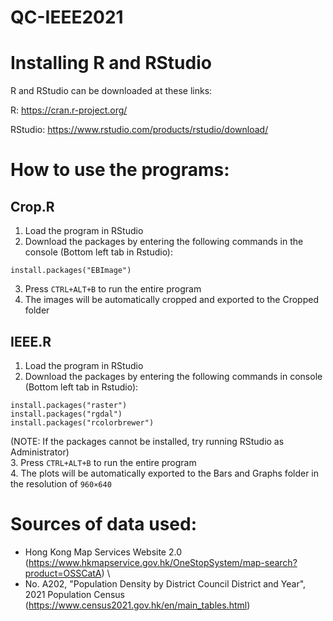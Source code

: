 # QC-IEEE2021

# Installing R and RStudio
R and RStudio can be downloaded at these links:

R: https://cran.r-project.org/

RStudio: https://www.rstudio.com/products/rstudio/download/


# How to use the programs:

## Crop.R
1. Load the program in RStudio
2. Download the packages by entering the following commands in the console (Bottom left tab in Rstudio):
```
install.packages("EBImage")
```
3. Press ```CTRL+ALT+B``` to run the entire program
4. The images will be automatically cropped and exported to the Cropped folder

## IEEE.R
1. Load the program in RStudio
2. Download the packages by entering the following commands in console (Bottom left tab in Rstudio):
```
install.packages("raster")
install.packages("rgdal")
install.packages("rcolorbrewer")
```
(NOTE: If the packages cannot be installed, try running RStudio as Administrator)\
3. Press ```CTRL+ALT+B``` to run the entire program\
4. The plots will be automatically exported to the Bars and Graphs folder in the resolution of ```960×640```

# Sources of data used:
- Hong Kong Map Services Website 2.0 (https://www.hkmapservice.gov.hk/OneStopSystem/map-search?product=OSSCatA) \
- No. A202, "Population Density by District Council District and Year", 2021 Population Census (https://www.census2021.gov.hk/en/main_tables.html)
